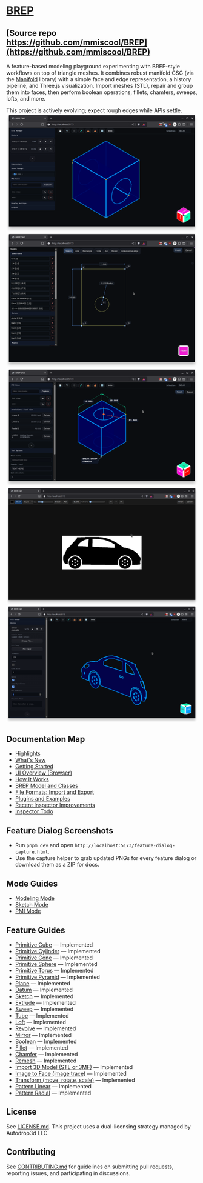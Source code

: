 # [BREP](https://github.com/mmiscool/BREP)
## [Source repo https://github.com/mmiscool/BREP](https://github.com/mmiscool/BREP)

A feature-based modeling playground experimenting with BREP-style workflows on top of triangle meshes. It combines robust manifold CSG (via the [Manifold](https://github.com/elalish/manifold/) library) with a simple face and edge representation, a history pipeline, and Three.js visualization. Import meshes (STL), repair and group them into faces, then perform boolean operations, fillets, chamfers, sweeps, lofts, and more.

This project is actively evolving; expect rough edges while APIs settle.
[![Modeling Mode](docs/MODELING.png)](docs/modes/modeling.md)
[![Sketch Mode](docs/SKETCH.png)](docs/modes/sketch.md)
[![PMI Mode](docs/PMI.png)](docs/modes/pmi.md)
[![Image to Face 2D Trace](docs/features/image-to-face-2D.png)](docs/features/image-to-face.md)
[![Image to Face 3D Result](docs/features/image-to-face-3D.png)](docs/features/image-to-face.md)


## Documentation Map

- [Highlights](docs/highlights.md)
- [What's New](docs/whats-new.md)
- [Getting Started](docs/getting-started.md)
- [UI Overview (Browser)](docs/ui-overview.md)
- [How It Works](docs/how-it-works.md)
- [BREP Model and Classes](docs/brep-model.md)
- [File Formats: Import and Export](docs/file-formats.md)
- [Plugins and Examples](docs/plugins.md)
- [Recent Inspector Improvements](docs/inspector-improvements.md)
- [Inspector Todo](docs/todo.md)

## Feature Dialog Screenshots

- Run `pnpm dev` and open `http://localhost:5173/feature-dialog-capture.html`.
- Use the capture helper to grab updated PNGs for every feature dialog or download them as a ZIP for docs.

## Mode Guides



- [Modeling Mode](docs/modes/modeling.md)
- [Sketch Mode](docs/modes/sketch.md)
- [PMI Mode](docs/modes/pmi.md)

## Feature Guides

- [Primitive Cube](docs/features/primitive-cube.md) — Implemented
- [Primitive Cylinder](docs/features/primitive-cylinder.md) — Implemented
- [Primitive Cone](docs/features/primitive-cone.md) — Implemented
- [Primitive Sphere](docs/features/primitive-sphere.md) — Implemented
- [Primitive Torus](docs/features/primitive-torus.md) — Implemented
- [Primitive Pyramid](docs/features/primitive-pyramid.md) — Implemented
- [Plane](docs/features/plane.md) — Implemented
- [Datum](docs/features/datum.md) — Implemented
- [Sketch](docs/features/sketch.md) — Implemented
- [Extrude](docs/features/extrude.md) — Implemented
- [Sweep](docs/features/sweep.md) — Implemented
- [Tube](docs/features/tube.md) — Implemented
- [Loft](docs/features/loft.md) — Implemented
- [Revolve](docs/features/revolve.md) — Implemented
- [Mirror](docs/features/mirror.md) — Implemented
- [Boolean](docs/features/boolean.md) — Implemented
- [Fillet](docs/features/fillet.md) — Implemented
- [Chamfer](docs/features/chamfer.md) — Implemented
- [Remesh](docs/features/remesh.md) — Implemented
- [Import 3D Model (STL or 3MF)](docs/features/import-3d-model.md) — Implemented
- [Image to Face (image trace)](docs/features/image-to-face.md) — Implemented
- [Transform (move, rotate, scale)](docs/features/transform.md) — Implemented
- [Pattern Linear](docs/features/pattern-linear.md) — Implemented
- [Pattern Radial](docs/features/pattern-radial.md) — Implemented

## License

See [LICENSE.md](LICENSE.md). This project uses a dual-licensing strategy managed by Autodrop3d LLC.

## Contributing

See [CONTRIBUTING.md](CONTRIBUTING.md) for guidelines on submitting pull requests, reporting issues, and participating in discussions.
